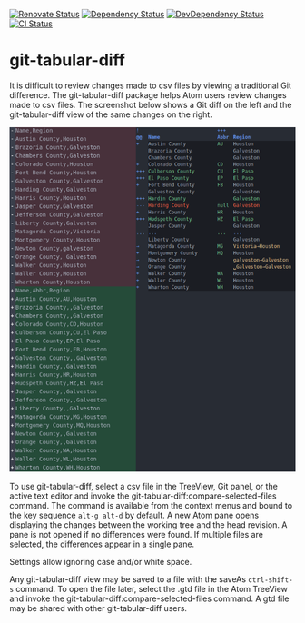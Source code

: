 [![Renovate Status](https://img.shields.io/badge/renovate-enabled-brightgreen.svg)](https://renovatebot.com/)
[![Dependency Status](https://david-dm.org/jstritch/git-tabular-diff.svg)](https://david-dm.org/jstritch/git-tabular-diff)
[![DevDependency Status](https://david-dm.org/jstritch/git-tabular-diff/dev-status.svg)](https://david-dm.org/jstritch/git-tabular-diff#info=devDependencies)
[![CI Status](https://github.com/jstritch/git-tabular-diff/workflows/CI/badge.svg)](https://github.com/jstritch/git-tabular-diff/actions)

# git-tabular-diff

It is difficult to review changes made to csv files by viewing a traditional Git difference.
The git-tabular-diff package helps Atom users review changes made to csv files.
The screenshot below shows a Git diff on the left and the git-tabular-diff view of the same changes on the right.

![Diff comparison](https://github.com/jstritch/git-tabular-diff/blob/main/example.gif?raw=true)

To use git-tabular-diff, select a csv file in the TreeView, Git panel,
or the active text editor and invoke the git-tabular-diff:compare-selected-files command.
The command is available from the context menus and bound to the key sequence `alt-g alt-d` by default.
A new Atom pane opens displaying the changes between the working tree and the head revision.
A pane is not opened if no differences were found.
If multiple files are selected, the differences appear in a single pane.

Settings allow ignoring case and/or white space.

Any git-tabular-diff view may be saved to a file with the saveAs `ctrl-shift-s` command.
To open the file later, select the .gtd file in the Atom TreeView and
invoke the git-tabular-diff:compare-selected-files command.
A gtd file may be shared with other git-tabular-diff users.
